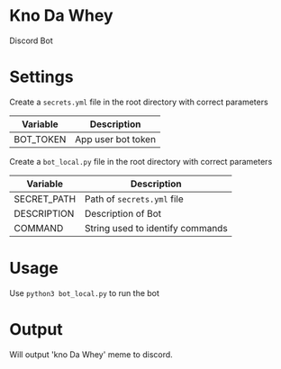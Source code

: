 # Kno Da Whey

Discord Bot

# Settings

Create a `secrets.yml` file in the root directory with correct parameters

| Variable  | Description        |
|-----------|--------------------|
| BOT_TOKEN | App user bot token |


Create a `bot_local.py` file in the root directory with correct parameters

| Variable    | Description                     |
|-------------|---------------------------------|
| SECRET_PATH | Path of `secrets.yml` file      |
| DESCRIPTION | Description of Bot              |
| COMMAND     | String used to identify commands|

# Usage

Use `python3 bot_local.py` to run the bot

# Output

Will output 'kno Da Whey' meme to discord.